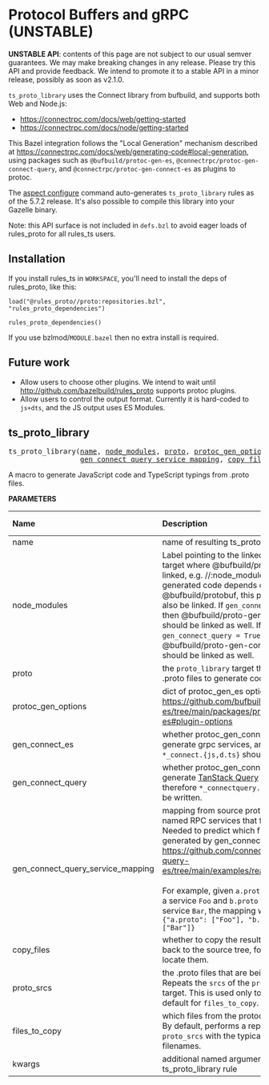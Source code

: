 <!-- Generated with Stardoc: http://skydoc.bazel.build -->

# Protocol Buffers and gRPC (UNSTABLE)

**UNSTABLE API**: contents of this page are not subject to our usual semver guarantees.
We may make breaking changes in any release.
Please try this API and provide feedback.
We intend to promote it to a stable API in a minor release, possibly as soon as v2.1.0.

`ts_proto_library` uses the Connect library from bufbuild, and supports both Web and Node.js:

- https://connectrpc.com/docs/web/getting-started
- https://connectrpc.com/docs/node/getting-started

This Bazel integration follows the "Local Generation" mechanism described at
https://connectrpc.com/docs/web/generating-code#local-generation,
using packages such as `@bufbuild/protoc-gen-es`, `@connectrpc/protoc-gen-connect-query`, and `@connectrpc/protoc-gen-connect-es`
as plugins to protoc.

The [aspect configure](https://docs.aspect.build/cli/commands/aspect_configure) command
auto-generates `ts_proto_library` rules as of the 5.7.2 release.
It's also possible to compile this library into your Gazelle binary.

Note: this API surface is not included in `defs.bzl` to avoid eager loads of rules_proto for all rules_ts users.

Installation
------------

If you install rules_ts in `WORKSPACE`, you'll need to install the deps of rules_proto, like this:

```
load("@rules_proto//proto:repositories.bzl", "rules_proto_dependencies")

rules_proto_dependencies()
```

If you use bzlmod/`MODULE.bazel` then no extra install is required.

Future work
-----------

- Allow users to choose other plugins. We intend to wait until http://github.com/bazelbuild/rules_proto supports protoc plugins.
- Allow users to control the output format. Currently it is hard-coded to `js+dts`, and the JS output uses ES Modules.

<a id="ts_proto_library"></a>

## ts_proto_library

<pre>
ts_proto_library(<a href="#ts_proto_library-name">name</a>, <a href="#ts_proto_library-node_modules">node_modules</a>, <a href="#ts_proto_library-proto">proto</a>, <a href="#ts_proto_library-protoc_gen_options">protoc_gen_options</a>, <a href="#ts_proto_library-gen_connect_es">gen_connect_es</a>, <a href="#ts_proto_library-gen_connect_query">gen_connect_query</a>,
                 <a href="#ts_proto_library-gen_connect_query_service_mapping">gen_connect_query_service_mapping</a>, <a href="#ts_proto_library-copy_files">copy_files</a>, <a href="#ts_proto_library-proto_srcs">proto_srcs</a>, <a href="#ts_proto_library-files_to_copy">files_to_copy</a>, <a href="#ts_proto_library-kwargs">kwargs</a>)
</pre>

A macro to generate JavaScript code and TypeScript typings from .proto files.

**PARAMETERS**


| Name  | Description | Default Value |
| :------------- | :------------- | :------------- |
| <a id="ts_proto_library-name"></a>name |  name of resulting ts_proto_library target   |  none |
| <a id="ts_proto_library-node_modules"></a>node_modules |  Label pointing to the linked node_modules target where @bufbuild/protoc-gen-es is linked, e.g. //:node_modules. Since the generated code depends on @bufbuild/protobuf, this package must also be linked. If `gen_connect_es = True` then @bufbuild/proto-gen-connect-es should be linked as well. If `gen_connect_query = True` then @bufbuild/proto-gen-connect-query should be linked as well.   |  none |
| <a id="ts_proto_library-proto"></a>proto |  the `proto_library` target that contains the .proto files to generate code for.   |  none |
| <a id="ts_proto_library-protoc_gen_options"></a>protoc_gen_options |  dict of protoc_gen_es options. See https://github.com/bufbuild/protobuf-es/tree/main/packages/protoc-gen-es#plugin-options   |  `{}` |
| <a id="ts_proto_library-gen_connect_es"></a>gen_connect_es |  whether protoc_gen_connect_es should generate grpc services, and therefore `*_connect.{js,d.ts}` should be written.   |  `True` |
| <a id="ts_proto_library-gen_connect_query"></a>gen_connect_query |  whether protoc_gen_connect_query should generate [TanStack Query](https://tanstack.com/query) clients, and therefore `*_connectquery.{js,d.ts}` should be written.   |  `False` |
| <a id="ts_proto_library-gen_connect_query_service_mapping"></a>gen_connect_query_service_mapping |  mapping from source proto file to the named RPC services that file contains. Needed to predict which files will be generated by gen_connect_query. See https://github.com/connectrpc/connect-query-es/tree/main/examples/react/basic/src/gen<br><br>For example, given `a.proto` which contains a service `Foo` and `b.proto` that contains a service `Bar`, the mapping would be `{"a.proto": ["Foo"], "b.proto": ["Bar"]}`   |  `{}` |
| <a id="ts_proto_library-copy_files"></a>copy_files |  whether to copy the resulting `.d.ts` files back to the source tree, for the editor to locate them.   |  `True` |
| <a id="ts_proto_library-proto_srcs"></a>proto_srcs |  the .proto files that are being generated. Repeats the `srcs` of the `proto_library` target. This is used only to determine a default for `files_to_copy`.   |  `None` |
| <a id="ts_proto_library-files_to_copy"></a>files_to_copy |  which files from the protoc output to copy. By default, performs a replacement on `proto_srcs` with the typical output filenames.   |  `None` |
| <a id="ts_proto_library-kwargs"></a>kwargs |  additional named arguments to the ts_proto_library rule   |  none |


